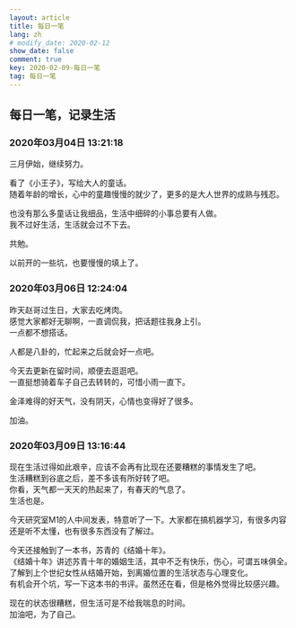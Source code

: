 ```yaml
---
layout: article
title: 每日一笔
lang: zh
# modify_date: 2020-02-12
show_date: false
comment: true
key: 2020-02-09-每日一笔
tag: 每日一笔
---
```


## 每日一笔，记录生活
### 2020年03月04日 13:21:18 
三月伊始，继续努力。 

看了《小王子》，写给大人的童话。  
随着年龄的增长，心中的童趣慢慢的就少了，更多的是大人世界的成熟与残忍。  

也没有那么多童话让我细品，生活中细碎的小事总要有人做。  
我不过好生活，生活就会过不下去。

共勉。

以前开的一些坑，也要慢慢的填上了。

### 2020年03月06日 12:24:04
昨天赵哥过生日，大家去吃烤肉。  
感觉大家都好无聊啊，一直调侃我，把话题往我身上引。  
一点都不想搭话。

人都是八卦的，忙起来之后就会好一点吧。

今天去更新在留时间，顺便去逛逛吧。  
一直挺想骑着车子自己去转转的，可惜小雨一直下。

金泽难得的好天气，没有阴天，心情也变得好了很多。  

加油。

### 2020年03月09日 13:16:44
现在生活过得如此艰辛，应该不会再有比现在还要糟糕的事情发生了吧。  
生活糟糕到谷底之后，差不多该有所好转了吧。  
你看，天气都一天天的热起来了，有春天的气息了。  
生活也是。

今天研究室M1的人中间发表，特意听了一下。大家都在搞机器学习，有很多内容还是听不太懂，也有很多东西没有了解过。

今天还接触到了一本书，苏青的《结婚十年》。  
《结婚十年》讲述苏青十年的婚姻生活，其中不乏有快乐，伤心，可谓五味俱全。  
了解到上个世纪女性从结婚开始，到离婚位置的生活状态与心理变化。  
有机会开个坑，写一下这本书的书评。虽然还在看，但是格外觉得比较感兴趣。

现在的状态很糟糕，但生活可是不给我喘息的时间。  
加油吧，为了自己。
